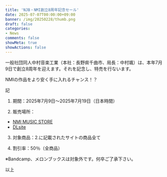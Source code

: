 ```yaml
---
title: 'NJB・NMI創立8周年記念セール'
date: 2025-07-07T00:00:00+09:00
banner: /img/20250228/thumb.png
draft: false
categories:
- News
comments: false
showMeta: true
showActions: false
---
```


一般社団同人中村音楽工業（本社：長野県千曲市、局長：中村颯）は、本年7月9日で創立8周年を迎えます。それを記念し、特売を行ないます。

NMIの作品をより安く手に入れるチャンス！？

記
1. 期間：2025年7月9日～2025年7月19日（日本時間）

2. 販売場所：
- [NMI MUSIC STORE](https://nmimusic.booth.pm/)
- [DLsite](https://www.dlsite.com/home/circle/profile/=/maker_id/RG01040737.html)

3. 対象商品：2.に記載されたサイトの商品全て

4. 割引率：50％（全商品）

※Bandcamp、メロンブックスは対象外です。何卒ご了承下さい。

以上
